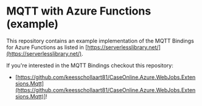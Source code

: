 # MQTT with Azure Functions (example)

This repository contains an example implementation of the MQTT Bindings for Azure Functions as listed in [https://serverlesslibrary.net/](https://serverlesslibrary.net/).

If you're interested in the MQTT Bindings checkout this repository: 

- [https://github.com/keesschollaart81/CaseOnline.Azure.WebJobs.Extensions.Mqtt](https://github.com/keesschollaart81/CaseOnline.Azure.WebJobs.Extensions.Mqtt)]!
